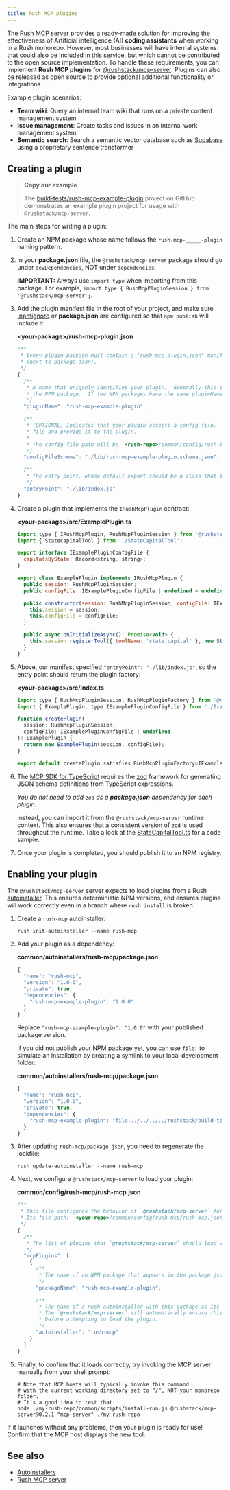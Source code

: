 ```yaml
---
title: Rush MCP plugins
---
```


The [Rush MCP server](./rush_mcp.md) provides a ready-made solution for improving the effectiveness of Artificial intelligence (AI) **coding assistants** when working in a Rush monorepo. However, most businesses will have internal systems that could also be included in this service, but which cannot be contributed to the open source implementation. To handle these requirements, you can implement **Rush MCP plugins** for [@rushstack/mcp-server](https://www.npmjs.com/package/@rushstack/mcp-server). Plugins can also be released as open source to provide optional additional functionality or integrations.

Example plugin scenarios:

- **Team wiki**: Query an internal team wiki that runs on a private content management system
- **Issue management**: Create tasks and issues in an internal work management system
- **Semantic search**: Search a semantic vector database such as [Supabase](https://supabase.com/docs/guides/ai/semantic-search) using a proprietary sentence transformer

## Creating a plugin

> **Copy our example**
>
> The [build-tests/rush-mcp-example-plugin](https://github.com/microsoft/rushstack/tree/main/build-tests/rush-mcp-example-plugin) project on GitHub demonstrates an example plugin project for usage with `@rushstack/mcp-server`.

The main steps for writing a plugin:

1. Create an NPM package whose name follows the `rush-mcp-_____-plugin` naming pattern.

2. In your **package.json** file, the `@rushstack/mcp-server` package should go under `devDependencies`, NOT under `dependencies`.

   **IMPORTANT:** Always use `import type` when importing from this package. For example, `import type { RushMcpPluginSession } from '@rushstack/mcp-server';`.

3. Add the plugin manifest file in the root of your project, and make sure [.npmignore](https://github.com/microsoft/rushstack/blob/main/build-tests/rush-mcp-example-plugin/.npmignore) or **package.json** are configured so that `npm publish` will include it:

   **&lt;your-package&gt;/rush-mcp-plugin.json**

   ```js
   /**
    * Every plugin package must contain a "rush-mcp-plugin.json" manifest in the top-level folder
    * (next to package.json).
    */
   {
     /**
      * A name that uniquely identifies your plugin.  Generally this should be the same name as
      * the NPM package.  If two NPM packages have the same pluginName, they cannot be loaded together.
      */
     "pluginName": "rush-mcp-example-plugin",

     /**
      * (OPTIONAL) Indicates that your plugin accepts a config file.  The MCP server will load this
      * file and provide it to the plugin.
      *
      * The config file path will be `<rush-repo>/common/config/rush-mcp/<plugin-name>.json`.
      */
     "configFileSchema": "./lib/rush-mcp-example-plugin.schema.json",

     /**
      * The entry point, whose default export should be a class that implements
      */
     "entryPoint": "./lib/index.js"
   }
   ```

4. Create a plugin that implements the `IRushMcpPlugin` contract:

   **&lt;your-package&gt;/src/ExamplePlugin.ts**

   ```js
   import type { IRushMcpPlugin, RushMcpPluginSession } from '@rushstack/mcp-server';
   import { StateCapitalTool } from './StateCapitalTool';

   export interface IExamplePluginConfigFile {
     capitalsByState: Record<string, string>;
   }

   export class ExamplePlugin implements IRushMcpPlugin {
     public session: RushMcpPluginSession;
     public configFile: IExamplePluginConfigFile | undefined = undefined;

     public constructor(session: RushMcpPluginSession, configFile: IExamplePluginConfigFile | undefined) {
       this.session = session;
       this.configFile = configFile;
     }

     public async onInitializeAsync(): Promise<void> {
       this.session.registerTool({ toolName: 'state_capital' }, new StateCapitalTool(this));
     }
   }
   ```

5. Above, our manifest specified `"entryPoint": "./lib/index.js"`, so the entry point should return the plugin factory:

   **&lt;your-package&gt;/src/index.ts**

   ```js
   import type { RushMcpPluginSession, RushMcpPluginFactory } from '@rushstack/mcp-server';
   import { ExamplePlugin, type IExamplePluginConfigFile } from './ExamplePlugin';

   function createPlugin(
     session: RushMcpPluginSession,
     configFile: IExamplePluginConfigFile | undefined
   ): ExamplePlugin {
     return new ExamplePlugin(session, configFile);
   }

   export default createPlugin satisfies RushMcpPluginFactory<IExamplePluginConfigFile>;
   ```

6. The [MCP SDK for TypeScript](https://github.com/modelcontextprotocol/typescript-sdk) requires the [zod](https://www.npmjs.com/package/zod) framework for generating JSON schema definitions from TypeScript expressions.

   _You do not need to add `zod` as a **package.json** dependency for each plugin._

   Instead, you can import it from the `@rushstack/mcp-server` runtime context. This also ensures that a consistent version of `zod` is used throughout the runtime. Take a look at the [StateCapitalTool.ts](https://github.com/microsoft/rushstack/blob/main/build-tests/rush-mcp-example-plugin/src/StateCapitalTool.ts) for a code sample.

7. Once your plugin is completed, you should publish it to an NPM registry.

## Enabling your plugin

The `@rushstack/mcp-server` server expects to load plugins from a Rush [autoinstaller](../maintainer/autoinstallers.md). This ensures deterministic NPM versions, and ensures plugins will work correctly even in a branch where `rush install` is broken.

1. Create a `rush-mcp` autoinstaller:

   ```shell
   rush init-autoinstaller --name rush-mcp
   ```

2. Add your plugin as a dependency:

   **common/autoinstallers/rush-mcp/package.json**

   ```js
   {
     "name": "rush-mcp",
     "version": "1.0.0",
     "private": true,
     "dependencies": {
       "rush-mcp-example-plugin": "1.0.0"
     }
   }
   ```

   Replace `"rush-mcp-example-plugin": "1.0.0"` with your published package version.

   If you did not publish your NPM package yet, you can use `file:` to simulate an installation by creating a symlink to your local development folder:

   **common/autoinstallers/rush-mcp/package.json**

   ```js
   {
     "name": "rush-mcp",
     "version": "1.0.0",
     "private": true,
     "dependencies": {
       "rush-mcp-example-plugin": "file:../../../../rushstack/build-tests/rush-mcp-example-plugin/"
     }
   }
   ```

3. After updating `rush-mcp/package.json`, you need to regenerate the lockfile:

   ```shell
   rush update-autoinstaller --name rush-mcp
   ```

4. Next, we configure `@rushstack/mcp-server` to load your plugin:

   **common/config/rush-mcp/rush-mcp.json**

   ```js
   /**
    * This file configures the behavior of `@rushstack/mcp-server` for a given monorepo.
    * Its file path:  <your-repo>/common/config/rush-mcp/rush-mcp.json
    */
   {
     /**
      * The list of plugins that `@rushstack/mcp-server` should load when processing this monorepo.
      */
     "mcpPlugins": [
       {
         /**
          * The name of an NPM package that appears in the package.json "dependencies" for the autoinstaller.
          */
         "packageName": "rush-mcp-example-plugin",

         /**
          * The name of a Rush autoinstaller with this package as its dependency.
          * The `@rushstack/mcp-server` will automatically ensure this folder is installed
          * before attempting to load the plugin.
          */
         "autoinstaller": "rush-mcp"
       }
     ]
   }
   ```

5. Finally, to confirm that it loads correctly, try invoking the MCP server manually from your shell prompt:

   ```shell
   # Note that MCP hosts will typically invoke this command
   # with the current working directory set to "/", NOT your monorepo folder.
   # It's a good idea to test that.
   node ./my-rush-repo/common/scripts/install-run.js @rushstack/mcp-server@0.2.1 "mcp-server" ./my-rush-repo
   ```

If it launches without any problems, then your plugin is ready for use! Confirm that the MCP host displays the new tool.

## See also

- [Autoinstallers](../maintainer/autoinstallers.md)
- [Rush MCP server](./rush_mcp.md)
